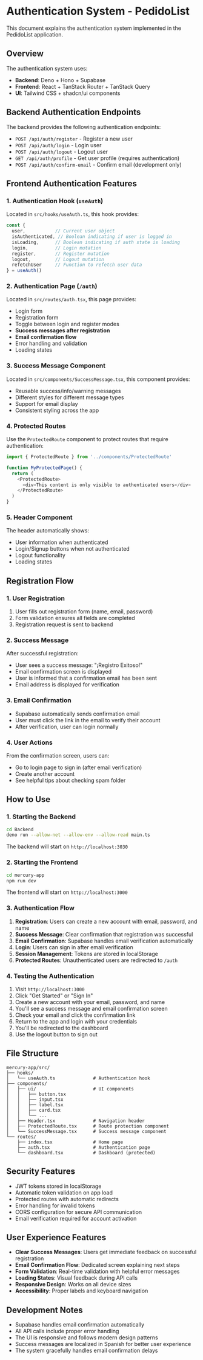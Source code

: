 # Authentication System - PedidoList

This document explains the authentication system implemented in the PedidoList application.

## Overview

The authentication system uses:
- **Backend**: Deno + Hono + Supabase
- **Frontend**: React + TanStack Router + TanStack Query
- **UI**: Tailwind CSS + shadcn/ui components

## Backend Authentication Endpoints

The backend provides the following authentication endpoints:

- `POST /api/auth/register` - Register a new user
- `POST /api/auth/login` - Login user
- `POST /api/auth/logout` - Logout user
- `GET /api/auth/profile` - Get user profile (requires authentication)
- `POST /api/auth/confirm-email` - Confirm email (development only)

## Frontend Authentication Features

### 1. Authentication Hook (`useAuth`)

Located in `src/hooks/useAuth.ts`, this hook provides:

```typescript
const { 
  user,           // Current user object
  isAuthenticated, // Boolean indicating if user is logged in
  isLoading,      // Boolean indicating if auth state is loading
  login,          // Login mutation
  register,       // Register mutation
  logout,         // Logout mutation
  refetchUser     // Function to refetch user data
} = useAuth()
```

### 2. Authentication Page (`/auth`)

Located in `src/routes/auth.tsx`, this page provides:
- Login form
- Registration form
- Toggle between login and register modes
- **Success messages after registration**
- **Email confirmation flow**
- Error handling and validation
- Loading states

### 3. Success Message Component

Located in `src/components/SuccessMessage.tsx`, this component provides:
- Reusable success/info/warning messages
- Different styles for different message types
- Support for email display
- Consistent styling across the app

### 4. Protected Routes

Use the `ProtectedRoute` component to protect routes that require authentication:

```typescript
import { ProtectedRoute } from '../components/ProtectedRoute'

function MyProtectedPage() {
  return (
    <ProtectedRoute>
      <div>This content is only visible to authenticated users</div>
    </ProtectedRoute>
  )
}
```

### 5. Header Component

The header automatically shows:
- User information when authenticated
- Login/Signup buttons when not authenticated
- Logout functionality
- Loading states

## Registration Flow

### 1. User Registration
1. User fills out registration form (name, email, password)
2. Form validation ensures all fields are completed
3. Registration request is sent to backend

### 2. Success Message
After successful registration:
- User sees a success message: "¡Registro Exitoso!"
- Email confirmation screen is displayed
- User is informed that a confirmation email has been sent
- Email address is displayed for verification

### 3. Email Confirmation
- Supabase automatically sends confirmation email
- User must click the link in the email to verify their account
- After verification, user can login normally

### 4. User Actions
From the confirmation screen, users can:
- Go to login page to sign in (after email verification)
- Create another account
- See helpful tips about checking spam folder

## How to Use

### 1. Starting the Backend

```bash
cd Backend
deno run --allow-net --allow-env --allow-read main.ts
```

The backend will start on `http://localhost:3030`

### 2. Starting the Frontend

```bash
cd mercury-app
npm run dev
```

The frontend will start on `http://localhost:3000`

### 3. Authentication Flow

1. **Registration**: Users can create a new account with email, password, and name
2. **Success Message**: Clear confirmation that registration was successful
3. **Email Confirmation**: Supabase handles email verification automatically
4. **Login**: Users can sign in after email verification
5. **Session Management**: Tokens are stored in localStorage
6. **Protected Routes**: Unauthenticated users are redirected to `/auth`

### 4. Testing the Authentication

1. Visit `http://localhost:3000`
2. Click "Get Started" or "Sign In"
3. Create a new account with your email, password, and name
4. You'll see a success message and email confirmation screen
5. Check your email and click the confirmation link
6. Return to the app and login with your credentials
7. You'll be redirected to the dashboard
8. Use the logout button to sign out

## File Structure

```
mercury-app/src/
├── hooks/
│   └── useAuth.ts              # Authentication hook
├── components/
│   ├── ui/                     # UI components
│   │   ├── button.tsx
│   │   ├── input.tsx
│   │   ├── label.tsx
│   │   ├── card.tsx
│   │   └── ...
│   ├── Header.tsx              # Navigation header
│   ├── ProtectedRoute.tsx      # Route protection component
│   └── SuccessMessage.tsx      # Success message component
└── routes/
    ├── index.tsx               # Home page
    ├── auth.tsx                # Authentication page
    └── dashboard.tsx           # Dashboard (protected)
```

## Security Features

- JWT tokens stored in localStorage
- Automatic token validation on app load
- Protected routes with automatic redirects
- Error handling for invalid tokens
- CORS configuration for secure API communication
- Email verification required for account activation

## User Experience Features

- **Clear Success Messages**: Users get immediate feedback on successful registration
- **Email Confirmation Flow**: Dedicated screen explaining next steps
- **Form Validation**: Real-time validation with helpful error messages
- **Loading States**: Visual feedback during API calls
- **Responsive Design**: Works on all device sizes
- **Accessibility**: Proper labels and keyboard navigation

## Development Notes

- Supabase handles email confirmation automatically
- All API calls include proper error handling
- The UI is responsive and follows modern design patterns
- Success messages are localized in Spanish for better user experience
- The system gracefully handles email confirmation delays 